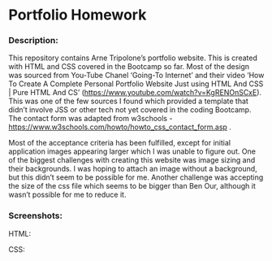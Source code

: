 # Portfolio Homework

### Description:
This repository contains Arne Tripolone’s portfolio website. This is created with HTML and CSS covered in the Bootcamp so far. 
Most of the design was sourced from You-Tube Chanel ‘Going-To Internet’ and their video ‘How To Create A Complete Personal Portfolio Website Just using HTML And CSS | Pure HTML And CS’ (https://www.youtube.com/watch?v=KgRENOnSCxE). 
This was one of the few sources I found which provided a template that didn’t involve JSS or other tech not yet covered in the coding Bootcamp. 
The contact form was adapted from w3schools - https://www.w3schools.com/howto/howto_css_contact_form.asp . 

Most of the acceptance criteria has been fulfilled, except for initial application images appearing larger which I was unable to figure out. 
One of the biggest challenges with creating this website was image sizing and their backgrounds. 
I was hoping to attach an image without a background, but this didn’t seem to be possible for me. 
Another challenge was accepting the size of the css file which seems to be bigger than Ben Our, although it wasn’t possible for me to reduce it.

### Screenshots:

HTML:


CSS:

